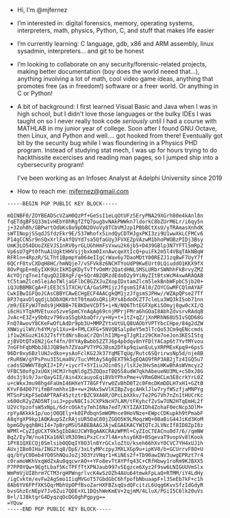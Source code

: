 - Hi, I’m @mjfernez

- I’m interested in: digital forensics, memory, operating systems, interpreters, math, physics, Python, C, and stuff that makes
  life easier
  
- I’m currently learning: C language, gdb, x86 and ARM assembly, linux sysadmin, interpreters... and git to be honest

- I’m looking to collaborate on any security/forensic-related projects, making better documentation (boy does the world neeed that...),
  anything involving a lot of math, cool video game ideas, anything that promotes free (as in freedom!) software
  or a freer world. Or anything in C or Python!
  
- A bit of background: I first learned Visual Basic and Java when I was in high school, but I didn't love those languages
  or the bulky IDEs I was taught on so I never really took code *seriously* until I had a course with MATHLAB in my junior
  year of college. Soon after I found GNU Octave, then Linux, and Python and well.... got hooked from there! Eventually
  got bit by the security bug while I was floundering in a Physics PHD program. Instead of studying stat mech, I was up 
  for hours trying to do hackthissite excercises and reading man pages, so I jumped ship into a cybersecurity program!
  
  I've been working as an Infosec Analyst at Adelphi University since 2019

- How to reach me: mjfernez@gmail.com

```
-----BEGIN PGP PUBLIC KEY BLOCK-----

mQINBF0/ZOYBEADScVZaH0QzPf+GeSsI1eLqOtUFzSEryPNA29XGrh80e4kAnl8n
fqETdgBF5Q33m1vHEbY0hRgfZfQ7pugbvNAkPWWkn7ldorkC8bZUrM6Lr/i6qy5n
j+32oh0h/GBPwrtOdbKs8o9pON2OVoVy8TCbVMJzp1PBbBCtXsU/yTRAmasXnhdK
sWTINopjSSqdJSfdzFkr9E/537Whofx5indQyCDTHJgxPKI3zi9U1wwXkLCFMCv6
P14gCCNSr9nSQxXrlFaXfQVYd7sa5QfaGUy3FVXEZpVAzwM1bhoPWOBzPIDj3Bsy
UmK3LO54DUoZXEVJS1nRV0yrGLUGhHmFsVxwu2k6jb5+D439GBlp3N7YFTl5mRp2
Vp6sU7gPt0fhuA1UgktHHVsjjbxkm0IxnAwcqeXtIcQ+puiFk2m5l4VBqTAkNBqW
RFRln+4RpzR/SLTht1BpmpYa064eIIgCrWav6y7DaoMDtY00REZJ1zqBwF7UyY7f
6QCrF8tvCXDqH8HC/hmNQje7/vSFVk8z6NCHTYoUdP9KwEUrt0LQiuddO1KKX9fX
8OvPqpE+mEyIXK9UcIkMIgKDyTvTfvOmMr2QatdHNLSMSLURbrSWNhhFkBrvyZMZ
AcYOjrgTne1fqugD2IBXgF/q+SQr4B2QRzdEdoD2y9YiNyZItBtsWcM4xwARAQAB
tC5tamZlcm5leiAoTWljaGFlbCBGZXJuZXopIDxtamZlcm5lekBnbWFpbC5jb20+
iQJUBBMBCgA+FiEE3CS1TXCH/CA/GaSPM1jzJfgsmSIFAl0/ZOYCGwMFCQlmAYAF
CwkIBwIGFQoJCAsCBBYCAwECHgECF4AACgkQM1jzJfgsmSJPHw//WZApQPse27Tf
8P37qavDlqqdjLbDbXQKrhtT0tmaOsQRiiRYsAbdoOCZT7cleLu3WQ3kISob71nn
/m9/EEFyWJTmds9jHKBB+7E8KDeVCDT5+i+N/NQ6ThtEGFXpKiSOmyj8gw0cXI/Q
i6cHiYTqkMVEtuxo5zveSpmCYnAqAg69cnjMPrjFMra6hGOaI8AbhZdvsrvRAdqB
JvAc+E3Z+y9b0zv796vaSSgbXbaQfr/y+Hy+t+1tZ+qZ/jXnMRhN68U5IvSQD68G
FnQ7AwovY8CKeFwOfLAdDr9pb3U+MMPZYtxUtULQ8UAObYVPTYbcCHpe/84g2dZW
XNWiyilWV/h4YM/pl1Xu+8+FMLCXFG+5NVQBSalp8eY5m3lTcQo53Cm9qENccmds
if1w2KGuzK16327sfYtdNrsBoaCrZQnlhI1Mp+gTJgR1z29CKm7oeJon3KESIStq
zjBVOtQTxEN2jGxf4fn/0YYAyBwbb5ZZTJ6p4pbdqv8nYFDlYACap6t7YvfMYvou
7nGFhFqbMbbJ8JJQB9eh7ZVaaPV7YPGJBsm2Dfkp9qiwnEuLyXRPMExKpq9+6psS
96Dr0xy6BzlUHJvdko+ysAoFclKG2Jk37YqMETqUg/Rutc6SQrirwsNp5d/nje8B
rRuR6W/gYPsPnu3I5Lma0V/TucVMtAy5Ag0EXT9k5gEQAO9fRP3AB2jTz4IGQ5u7
cadsSDWWVT8gKIJ+IP/+iycrT+5YIiuJOin0Sj/lsXJe3HvSmiHKwBhAsWVmcyz2
VFBC50ofgJxUOXjHCMJrhqNldgZ5ZOQozTBQ5S8udW7qkhAbeueNU3ML+cS0xJ8G
dds3j9i9/JarQayGIE/Ain4XcauyoEqiBVbYPhxPme+vVRmG0HCLm3E8crkYrL0Z
u+cWkxJmu98hg4FaUmI46HXeYT78GFfVrw0ZvBhD0T2c0FmcDKmDDLH7xH1+GZtB
KYvF84D07YifmBFnmhhx1B++w+2HAx5wVlKIBpZvgcAHklJlw7ryfWSzfjaMNPYg
MTSnPiKpFSeDAPTRAF45ztztrBZC9XA6R/OPcLbXXkv/Te2PG7Vh7nZn1tHUCrKc
x600cR2yZAD5NTjuiJ+ppvN8CIsJCXPkNcH7LAM/tFKyhcfZvSw7UN2HTqEmHL2f
U2VcYpzofsW5xNpL/6drcOGkty7mhI6Na7edT/KYIZAXIDh4ZohaF0ecNcp3DlM+
rpYyAKkkk1p/uojO0QEly+k0IPdbqnSmWOMnce9HoVNze+EWpcCDKupkh9tPmabF
A8qYgXP9kp1AQKAupSZcRAjsUR5OaC0OjZGQO5K9LMoqzWQ+0BaBiG44JiKd3KoM
bpmGOygqhBHiI4+7pBrpMSU5ABEBAAGJAjwEGAEKACYWIQTcJLVNcIf8ID8ZpI8z
WPMl+CyZIgUCXT9k5gIbDAUJCWYBgAAKCRAzWPMl+CyZIoCTEACnu0d7/6//qmNW
BqZ/Ey7W/nu4IKa16NlVR3O9miPxzCrx7l4A+shsy6K8+BSqevaT9vopVv8lKook
1PY81QXECQj0Smlsib0QDqIY8O3ln0YrGCxloZtU/kseh66hXvY0CVC7YH4xUJ1h
AUxjIBo0IHa/ING2tq8/DpE/3xLtyMPczpyJMXLXGp9u+ipKV0/b+GCUrrvF8O+U
qq/bYyC0Deb4YO0ShNQuJoZj3O3YzVNqr1+KiNEs2f+Tb90awINV3uwgEPRzt7r4
c0ramoWKhVxqWdZxAu0qqcwrAO++YFo8evTtAYPfq43C+CRfHbwy1roRm9KJBXX5
P7PP0YQw+9EgtLbaf5KcTPFfTtXPNJaub997v5Egzce6Xyz2F9sw6LNIGUUVmSlx
WmPmVjUI8hrm7CTM3rgHPWngrlvcK4wSzOZh4AUu64tmwkFpLaQ+RTMM/iY4LdHy
/igCvktm/evFw2AgSmo1IiqMVGoT57GbdGbC6hfpofbNbuaapF+l3SeEb7kF+c1h
8Ab6YV6FPfXKSQqrMbhVpOPfBsoZarHXFBZsqQsdQFcitzL6Uqg6KvxSfzIdGdyR
bvsGhzEcNEpV7Jv6Zui7QDE+XL1DQshWeKmEV+2qjmM/4LluX/PGiI5C6lk20uVs
B+l/1J8ktgrG4DyqzqOcDG0ghPgpyg==
=YQuw
-----END PGP PUBLIC KEY BLOCK-----
```

<!---
mjfernez/mjfernez is a ✨ special ✨ repository because its `README.md` (this file) appears on your GitHub profile.
You can click the Preview link to take a look at your changes.
--->
